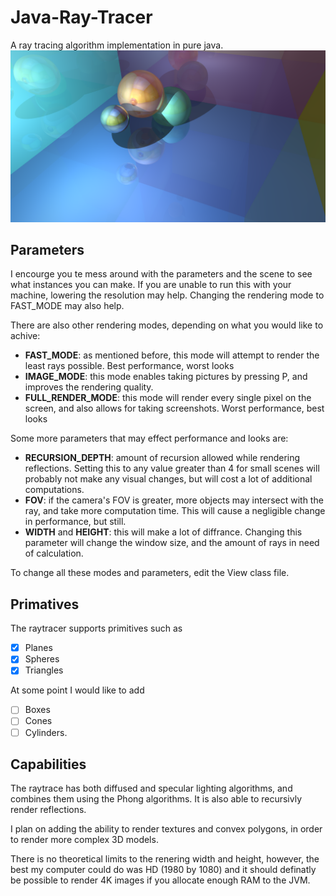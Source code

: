 # Java-Ray-Tracer
A ray tracing algorithm implementation in pure java.
![alt text](https://github.com/SygyzyH/Java-Ray-Tracer/blob/main/Thumbnail.png?raw=true)

## Parameters
I encourge you te mess around with the parameters and the scene to see what instances you can make. If you are unable to run this with your machine, lowering the resolution may help. Changing the rendering mode to FAST_MODE may also help.

There are also other rendering modes, depending on what you would like to achive:
- **FAST_MODE**: as mentioned before, this mode will attempt to render the least rays possible. Best performance, worst looks
- **IMAGE_MODE**: this mode enables taking pictures by pressing P, and improves the rendering quality.
- **FULL_RENDER_MODE**: this mode will render every single pixel on the screen, and also allows for taking screenshots. Worst performance, best looks

Some more parameters that may effect performance and looks are:
- **RECURSION_DEPTH**: amount of recursion allowed while rendering reflections. Setting this to any value greater than 4 for small scenes will probably not make any visual changes, but will cost a lot of additional computations.
- **FOV**: if the camera's FOV is greater, more objects may intersect with the ray, and take more computation time. This will cause a negligible change in performance, but still.
- **WIDTH** and **HEIGHT**: this will make a lot of diffrance. Changing this parameter will change the window size, and the amount of rays in need of calculation. 

To change all these modes and parameters, edit the View class file.

## Primatives
The raytracer supports primitives such as 
- [X] Planes
- [X] Spheres
- [X] Triangles

At some point I would like to add 
- [ ] Boxes
- [ ] Cones
- [ ] Cylinders.

## Capabilities
The raytrace has both diffused and specular lighting algorithms, and combines them using the Phong algorithms.
It is also able to recursivly render reflections.

I plan on adding the ability to render textures and convex polygons, in order to render more complex 3D models.

There is no theoretical limits to the renering width and height, however, the best my computer could do was HD (1980 by 1080) and it should definatly be possible to render 4K images if you allocate enough RAM to the JVM.
